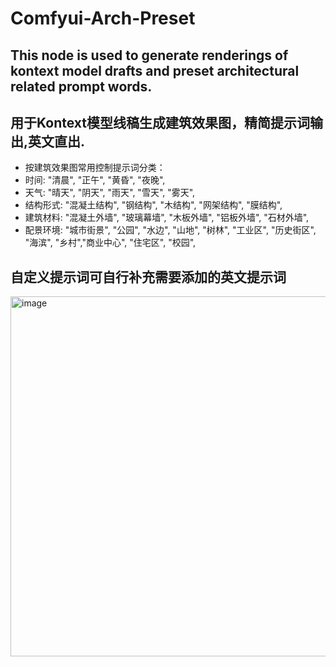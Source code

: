 # Comfyui-Arch-Preset
## This node is used to generate renderings of kontext model drafts and preset architectural related prompt words.
## 用于Kontext模型线稿生成建筑效果图，精简提示词输出,英文直出.
* 按建筑效果图常用控制提示词分类：
* 时间: "清晨", "正午", "黄昏", "夜晚",  
* 天气: "晴天", "阴天", "雨天", "雪天", "雾天", 
* 结构形式: "混凝土结构", "钢结构", "木结构", "网架结构", "膜结构", 
* 建筑材料: "混凝土外墙", "玻璃幕墙", "木板外墙", "铝板外墙", "石材外墙",  
* 配景环境:  "城市街景", "公园", "水边", "山地", "树林", "工业区", "历史街区", "海滨", "乡村","商业中心", "住宅区", "校园", 
## 自定义提示词可自行补充需要添加的英文提示词
<img width="807" height="576" alt="image" src="https://github.com/user-attachments/assets/114ed86b-baba-4a3b-b92d-54386176f2d8" />
